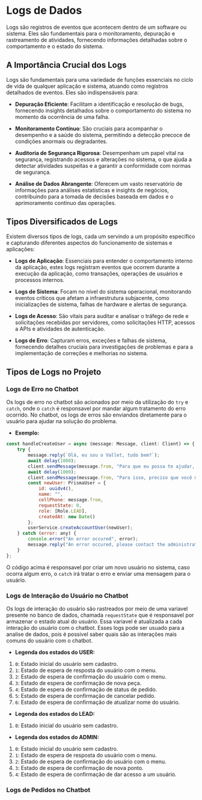 # Logs de Dados

Logs são registros de eventos que acontecem dentro de um software ou sistema. Eles são fundamentais para o monitoramento, depuração e rastreamento de atividades, fornecendo informações detalhadas sobre o comportamento e o estado do sistema.

## A Importância Crucial dos Logs

Logs são fundamentais para uma variedade de funções essenciais no ciclo de vida de qualquer aplicação e sistema, atuando como registros detalhados de eventos. Eles são indispensáveis para:

- **Depuração Eficiente**: Facilitam a identificação e resolução de bugs, fornecendo insights detalhados sobre o comportamento do sistema no momento da ocorrência de uma falha.

- **Monitoramento Contínuo**: São cruciais para acompanhar o desempenho e a saúde do sistema, permitindo a detecção precoce de condições anormais ou degradantes.

- **Auditoria de Segurança Rigorosa**: Desempenham um papel vital na segurança, registrando acessos e alterações no sistema, o que ajuda a detectar atividades suspeitas e a garantir a conformidade com normas de segurança.

- **Análise de Dados Abrangente**: Oferecem um vasto reservatório de informações para análises estatísticas e insights de negócios, contribuindo para a tomada de decisões baseada em dados e o aprimoramento contínuo das operações.

## Tipos Diversificados de Logs

Existem diversos tipos de logs, cada um servindo a um propósito específico e capturando diferentes aspectos do funcionamento de sistemas e aplicações:

- **Logs de Aplicação**: Essenciais para entender o comportamento interno da aplicação, estes logs registram eventos que ocorrem durante a execução da aplicação, como transações, operações de usuários e processos internos.

- **Logs de Sistema**: Focam no nível do sistema operacional, monitorando eventos críticos que afetam a infraestrutura subjacente, como inicializações de sistema, falhas de hardware e alertas de segurança.

- **Logs de Acesso**: São vitais para auditar e analisar o tráfego de rede e solicitações recebidas por servidores, como solicitações HTTP, acessos a APIs e atividades de autenticação.

- **Logs de Erro**: Capturam erros, exceções e falhas de sistema, fornecendo detalhes cruciais para investigações de problemas e para a implementação de correções e melhorias no sistema.

## Tipos de Logs no Projeto

### Logs de Erro no Chatbot

Os logs de erro no chatbot são acionados por meio da utilização do `try` e `catch`, onde o `catch` é responsavel por mandar algum tratamento do erro ocorrido. No chatbot, os logs de erros são enviandos diretamente para o usuário para ajudar na solução do problema.

- **Exemplo:**

```javascript
const handleCreateUser = async (message: Message, client: Client) => {
	try {
		message.reply(`Olá, eu sou o Vallet, tudo bem?`);
		await delay(1000);
		client.sendMessage(message.from, "Para que eu possa te ajudar, preciso que você crie uma conta em nosso sistema.");
		await delay(1000);
		client.sendMessage(message.from, "Para isso, preciso que você me informe seu nome completo, por favor.");
		const newUser: PrismaUser = {
			id: uuidv4(),
			name: "",
			cellPhone: message.from,
			requestState: 0,
			role: [Role.LEAD],
			createdAt: new Date()
		};
		userService.createAccountUser(newUser);
	} catch (error: any) {
		console.error("An error occured", error);
		message.reply("An error occured, please contact the administrator. (" + error.message + ")");
	}
};
```

O código acima é responsavel por criar um novo usuário no sistema, caso ocorra algum erro, o `catch` irá tratar o erro e enviar uma mensagem para o usuário.

### Logs de Interação do Usuário no Chatbot

Os logs de interação do usuário são rastreados por meio de uma variavel presente no banco de dados, chamada `requestState` que é responsavel por armazenar o estado atual do usuário. Essa variavel é atualizada a cada interação do usuário com o chatbot. Esses logs pode ser usuado para a analise de dados, pois é possivel saber quais são as interações mais comuns do usuário com o chatbot.

- **Legenda dos estados do USER:**

1. `0`: Estado inicial do usuário sem cadastro.
2. `1`: Estado de espera de resposta do usuário com o menu.
3. `2`: Estado de espera de confirmação do usuário com o menu.
4. `3`: Estado de espera de confirmação de nova peça.
5. `4`: Estado de espera de confirmação de status de pedido.
6. `5`: Estado de espera de confirmação de cancelar pedido.
7. `6`: Estado de espera de confirmação de atualizar nome do usuário.

- **Legenda dos estados do LEAD:**

1. `0`: Estado inicial do usuário sem cadastro.

- **Legenda dos estados do ADMIN:**

1. `0`: Estado inicial do usuário sem cadastro.
2. `1`: Estado de espera de resposta do usuário com o menu.
3. `2`: Estado de espera de confirmação do usuário com o menu.
4. `3`: Estado de espera de confirmação de nova ponto.
5. `4`: Estado de espera de confirmação de dar acesso a um usuário.

### Logs de Pedidos no Chatbot

